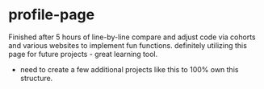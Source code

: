 # profile-page
Finished after 5 hours of line-by-line compare and adjust code via cohorts and various websites to implement fun functions.
definitely utilizing this page for future projects - great learning tool. 
- need to create a few additional projects like this to 100% own this structure. 
